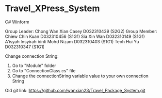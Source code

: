 # Travel_XPress_System
C# Winform

Group Leader: Chong Wan Xian Casey D032310439 (S2G2)
Group Member: Chiew Chin Kuan D032310456 (S1G1)
              Sia Xin Wan D032310149 (S1G1)
              A'isyah Insyirah binti Mohd Nizam D032310403 (S1G1)
              Teoh Hui Yu D032310347 (S1G1)

Change connection String: 
1. Go to "Module" folder
2. Go to "ConnectionClass.cs" file
3. Change the connectionString variable value to your own connection String

Old git link: https://github.com/wanxian23/Travel_Package_System.git